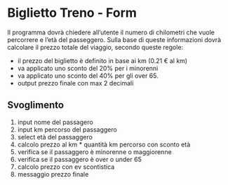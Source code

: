Biglietto Treno - Form
===
Il programma dovrà chiedere all’utente il numero di chilometri che vuole percorrere e l’età del passeggero.
Sulla base di queste informazioni dovrà calcolare il prezzo totale del viaggio, secondo queste regole: 
- il prezzo del biglietto è definito in base ai km (0.21 € al km)
- va applicato uno sconto del 20% per i minorenni
- va applicato uno sconto del 40% per gli over 65.
- output prezzo finale con max 2 decimali

## Svoglimento
1. input nome del passagero
2. input km percorso del passaggero
3. select età del passaggero
4. calcolo prezzo al km * quantità km percorso con sconto età
4. verifica se il passaggero è minorenne o maggiorenne
5. verifica se il passaggero è over o under 65
6. calcolo prezzo con ev scontistica
7. messaggio prezzo finale